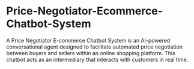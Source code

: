 # Price-Negotiator-Ecommerce-Chatbot-System
A Price Negotiator E-commerce Chatbot System is an AI-powered conversational agent designed to facilitate automated price negotiation between buyers and sellers within an online shopping platform.  This chatbot acts as an intermediary that interacts with customers in real time.
